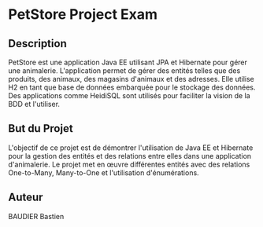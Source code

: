 # PetStore Project Exam

## Description

PetStore est une application Java EE utilisant JPA et Hibernate pour gérer une animalerie. L'application permet de gérer des entités telles que des produits, des animaux, des magasins d'animaux et des adresses. Elle utilise H2 en tant que base de données embarquée pour le stockage des données. Des applications comme HeidiSQL sont utilisés pour faciliter la vision de la BDD et l'utiliser.

## But du Projet

L'objectif de ce projet est de démontrer l'utilisation de Java EE et Hibernate pour la gestion des entités et des relations entre elles dans une application d'animalerie. Le projet met en œuvre différentes entités avec des relations One-to-Many, Many-to-One et l'utilisation d'énumérations.

## Auteur
BAUDIER Bastien
